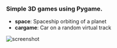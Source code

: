 
### Simple 3D games using Pygame.

 * **space**: Spaceship orbiting of a planet
 * **cargame**: Car on a random virtual track

![screenshot](http://olento.zapto.org/img/space-screenshot-2.png "Screenshot")
